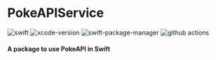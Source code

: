 # PokeAPIService

![swift](https://img.shields.io/badge/Swift-6.0-orange?logo=Swift&logoColor=white)
![xcode-version](https://img.shields.io/badge/Xcode-16-blue?logo=xcode&logoColor=white)
![swift-package-manager](https://img.shields.io/badge/Package%20Manager-5.10-orange?logo=Swift&logoColor=white)
![github actions](https://github.com/ThomasG51/PokeAPIService/.github/workflows/swift.yml/badge.svg)

#### A package to use PokeAPI in Swift
